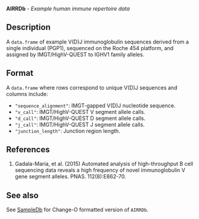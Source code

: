 **AIRRDb** - *Example human immune repertoire data*

Description
--------------------

A `data.frame` of example V(D)J immunoglobulin sequences derived from a 
single individual (PGP1), sequenced on the Roche 454 platform, and assigned by
IMGT/HighV-QUEST to IGHV1 family alleles.






Format
-------------------

A `data.frame` where rows correspond to unique V(D)J sequences and
columns include:

+  `"sequence_alignment"`: IMGT-gapped V(D)J nucleotide sequence.
+  `"v_call"`: IMGT/HighV-QUEST V segment allele calls.
+  `"d_call"`: IMGT/HighV-QUEST D segment allele calls.
+  `"j_call"`: IMGT/HighV-QUEST J segment allele calls.
+  `"junction_length"`: Junction region length.



References
-------------------


1.  Gadala-Maria, et al. (2015) Automated analysis of high-throughput B cell 
sequencing data reveals a high frequency of novel immunoglobulin V gene 
segment alleles. PNAS. 112(8):E862-70.





See also
-------------------

See [SampleDb](SampleDb.md) for Change-O formatted version of `AIRRDb`.






